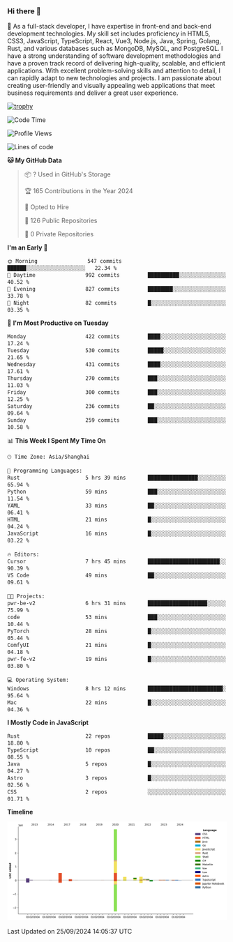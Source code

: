 ### Hi there 👋

🌱 As a full-stack developer, I have expertise in front-end and back-end development technologies. My skill set includes proficiency in HTML5, CSS3, JavaScript, TypeScript, React, Vue3, Node.js, Java, Spring, Golang, Rust, and various databases such as MongoDB, MySQL, and PostgreSQL. I have a strong understanding of software development methodologies and have a proven track record of delivering high-quality, scalable, and efficient applications. With excellent problem-solving skills and attention to detail, I can rapidly adapt to new technologies and projects. I am passionate about creating user-friendly and visually appealing web applications that meet business requirements and deliver a great user experience.

[![trophy](https://github-profile-trophy.vercel.app/?username=elton&rank=SECRET,SSS,SS,S,AAA,AA,A&theme=onedark&no-frame=true&margin-w=10)](https://github.com/ryo-ma/github-profile-trophy)

<!--START_SECTION:waka-->
![Code Time](http://img.shields.io/badge/Code%20Time-1%2C422%20hrs%206%20mins-blue)

![Profile Views](http://img.shields.io/badge/Profile%20Views-0-blue)

![Lines of code](https://img.shields.io/badge/From%20Hello%20World%20I%27ve%20Written-5.6%20million%20lines%20of%20code-blue)

**🐱 My GitHub Data** 

> 📦 ? Used in GitHub's Storage 
 > 
> 🏆 165 Contributions in the Year 2024
 > 
> 💼 Opted to Hire
 > 
> 📜 126 Public Repositories 
 > 
> 🔑 0 Private Repositories 
 > 
**I'm an Early 🐤** 

```text
🌞 Morning                547 commits         ██████░░░░░░░░░░░░░░░░░░░   22.34 % 
🌆 Daytime                992 commits         ██████████░░░░░░░░░░░░░░░   40.52 % 
🌃 Evening                827 commits         ████████░░░░░░░░░░░░░░░░░   33.78 % 
🌙 Night                  82 commits          █░░░░░░░░░░░░░░░░░░░░░░░░   03.35 % 
```
📅 **I'm Most Productive on Tuesday** 

```text
Monday                   422 commits         ████░░░░░░░░░░░░░░░░░░░░░   17.24 % 
Tuesday                  530 commits         █████░░░░░░░░░░░░░░░░░░░░   21.65 % 
Wednesday                431 commits         ████░░░░░░░░░░░░░░░░░░░░░   17.61 % 
Thursday                 270 commits         ███░░░░░░░░░░░░░░░░░░░░░░   11.03 % 
Friday                   300 commits         ███░░░░░░░░░░░░░░░░░░░░░░   12.25 % 
Saturday                 236 commits         ██░░░░░░░░░░░░░░░░░░░░░░░   09.64 % 
Sunday                   259 commits         ███░░░░░░░░░░░░░░░░░░░░░░   10.58 % 
```


📊 **This Week I Spent My Time On** 

```text
🕑︎ Time Zone: Asia/Shanghai

💬 Programming Languages: 
Rust                     5 hrs 39 mins       ████████████████░░░░░░░░░   65.94 % 
Python                   59 mins             ███░░░░░░░░░░░░░░░░░░░░░░   11.54 % 
YAML                     33 mins             ██░░░░░░░░░░░░░░░░░░░░░░░   06.41 % 
HTML                     21 mins             █░░░░░░░░░░░░░░░░░░░░░░░░   04.24 % 
JavaScript               16 mins             █░░░░░░░░░░░░░░░░░░░░░░░░   03.22 % 

🔥 Editors: 
Cursor                   7 hrs 45 mins       ███████████████████████░░   90.39 % 
VS Code                  49 mins             ██░░░░░░░░░░░░░░░░░░░░░░░   09.61 % 

🐱‍💻 Projects: 
pwr-be-v2                6 hrs 31 mins       ███████████████████░░░░░░   75.99 % 
code                     53 mins             ███░░░░░░░░░░░░░░░░░░░░░░   10.44 % 
PyTorch                  28 mins             █░░░░░░░░░░░░░░░░░░░░░░░░   05.44 % 
ComfyUI                  21 mins             █░░░░░░░░░░░░░░░░░░░░░░░░   04.18 % 
pwr-fe-v2                19 mins             █░░░░░░░░░░░░░░░░░░░░░░░░   03.80 % 

💻 Operating System: 
Windows                  8 hrs 12 mins       ████████████████████████░   95.64 % 
Mac                      22 mins             █░░░░░░░░░░░░░░░░░░░░░░░░   04.36 % 
```

**I Mostly Code in JavaScript** 

```text
Rust                     22 repos            █████░░░░░░░░░░░░░░░░░░░░   18.80 % 
TypeScript               10 repos            ██░░░░░░░░░░░░░░░░░░░░░░░   08.55 % 
Java                     5 repos             █░░░░░░░░░░░░░░░░░░░░░░░░   04.27 % 
Astro                    3 repos             █░░░░░░░░░░░░░░░░░░░░░░░░   02.56 % 
CSS                      2 repos             ░░░░░░░░░░░░░░░░░░░░░░░░░   01.71 % 
```



**Timeline**

![Lines of Code chart](https://raw.githubusercontent.com/elton/elton/main/assets/bar_graph.png)


 Last Updated on 25/09/2024 14:05:37 UTC
<!--END_SECTION:waka-->

<!--
**elton/elton** is a ✨ _special_ ✨ repository because its `README.md` (this file) appears on your GitHub profile.

Here are some ideas to get you started:

- 🔭 I’m currently working on ...
- 🌱 I’m currently learning ...
- 👯 I’m looking to collaborate on ...
- 🤔 I’m looking for help with ...
- 💬 Ask me about ...
- 📫 How to reach me: ...
- 😄 Pronouns: ...
- ⚡ Fun fact: ...
-->
